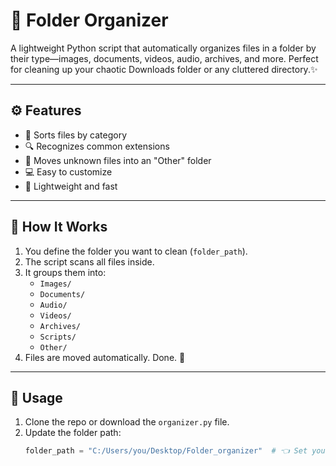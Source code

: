 # 📁 Folder Organizer

A lightweight Python script that automatically organizes files in a folder by their type—images, documents, videos, audio, archives, and more. Perfect for cleaning up your chaotic Downloads folder or any cluttered directory.✨

---

## ⚙️ Features

- 📂 Sorts files by category
- 🔍 Recognizes common extensions
- 🧠 Moves unknown files into an "Other" folder
- 💻 Easy to customize
- 🚀 Lightweight and fast

---

## 🧠 How It Works

1. You define the folder you want to clean (`folder_path`).
2. The script scans all files inside.
3. It groups them into:
   - `Images/`
   - `Documents/`
   - `Audio/`
   - `Videos/`
   - `Archives/`
   - `Scripts/`
   - `Other/`
4. Files are moved automatically. Done. 🫶

---

## 🏁 Usage

1. Clone the repo or download the `organizer.py` file.
2. Update the folder path:
   ```python
   folder_path = "C:/Users/you/Desktop/Folder_organizer"  # 👈 Set your target folder
